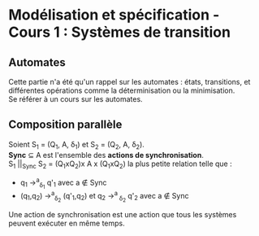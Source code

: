 # Modélisation et spécification - Cours 1 : Systèmes de transition

## Automates

Cette partie n'a été qu'un rappel sur les automates : états, transitions, et 
différentes opérations comme la déterminisation ou la minimisation.  
Se référer à un cours sur les automates. 

## Composition parallèle

Soient S<sub>1</sub> = (Q<sub>1</sub>, A, &delta;<sub>1</sub>) et 
S<sub>2</sub> = (Q<sub>2</sub>, A, &delta;<sub>2</sub>).  
**Sync** &sube; A est l'ensemble des **actions de synchronisation**.  
S<sub>1</sub> ||<sub>Sync</sub> S<sub>2</sub> 
= (Q<sub>1</sub>xQ<sub>2</sub>)x A x (Q<sub>1</sub>xQ<sub>2</sub>) la plus 
petite relation telle que : 

- q<sub>1</sub> &rarr;<sup>a</sup><sub>&delta;<sub>1</sub></sub> q'<sub>1</sub> 
avec a &notin; Sync
- (q<sub>1</sub>,q<sub>2</sub>) &rarr;<sup>a</sup><sub>&delta;<sub>2</sub></sub>
 (q'<sub>1</sub>,q<sub>2</sub>) et q<sub>2</sub> &rarr;<sup>a</sup><sub>
&delta;<sub>2</sub></sub> q'<sub>2</sub>
avec a &notin; Sync 
  
Une action de synchronisation est une action que tous les systèmes peuvent 
exécuter en même temps.  
